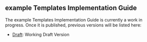 ## example Templates Implementation Guide

The example Templates Implementation Guide is currently a work in progress.
Once it is published, previous versions will be listed here:

* [Draft](index.html): Working Draft Version
